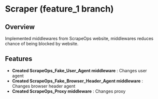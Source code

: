 # Scraper (feature_1 branch)

## Overview

Implemented middlewares from ScrapeOps website, middlewares reduces chance of being blocked by website.

## Features

- **Created ScrapeOps_Fake_User_Agent middleware** : Changes user agent
- **Created ScrapeOps_Fake_Browser_Header_Agent middleware** : Changes browser header agent
- **Created ScrapeOps_Proxy middleware** : Changes proxy
